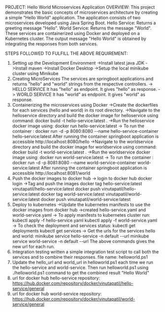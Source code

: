 PROJECT: Hello World Microservices Application
OVERVIEW:
This project demonstrates the basic concepts of microservices architecture by creating a simple "Hello World" application. The application consists of two microservices developed using Java Spring Boot.
Hello Service: Returns a greeting message "Hello".
World Service: Returns the message "World".
These services are containerized using Docker and deployed on a Kubernetes cluster. The output message "Hello World" is obtained by integrating the responses from both services.

STEPS FOLLOWED TO FULFILL THE ABOVE REQUIREMENT:
1. Setting up the Development Environment
->Install latest java JDK 
->Install maven
->Install Docker Desktop
->Setup the local minikube cluster using Minikube
2. Creating MicroServices
The services are springboot applications and returns "hello" and "world" strings from the respective controllers.
-> HELLO SERVICE
It has "hello" as endpoint.
It gives "hello" as response.
-> WORLD SERVICE
It has "world" as endpoint.
It gives "world" as response.
3. Containerizing the microservices using Docker
->Create the dockerfiles for each services (hello and world) in its root directory.
->Navigate to the helloservice directory and build the docker image for helloservice using command:
        docker build -t hello-service:latest .
->Run the helloservice docker image using:
        docker run hello-service:latest
-> To run the container :
   docker run -d -p 8080:8080 --name hello-service-container hello-service:latest
After running the container springboot application is accessible http://localhost:8080/hello
->Navigate to the worldservice directory and build the docker image for worldservice using command:
   docker build -t world-service:latest .
->Run the worldservice docker image using:
   docker run world-service:latest
-> To run the container : 
    docker run -d -p 8081:8080 --name world-service-container world-service:latest
After running the container springboot application is accessible http://localhost:8081/world
4. Push the docker images to docker hub
-> login to docker hub
    docker login
->Tag and push the images
    docker tag hello-service:latest vinutapatil/hello-service:latest
    docker push vinutapatil/hello-service:latest
   docker tag world-service:latest vinutapatil/world-service:latest
   docker push vinutapatil/world-service:latest
5. Deploy to kubernetes
->Update the kubernetes manifests to use the docker images from docker hub
->created hello-service.yaml and world-service.yaml
-> To apply manifests to kubernetes cluster run:
   kubectl apply -f hello-service.yaml
   kubectl apply -f world-service.yaml
-> To check the deployment and services status:
   kubectl get deployments
   kubectl get services 
-> Get the urls for the services hello and world:
   minikube service hello-service -n default --url
   minikube service world-service -n default --url
The above commands gives the new url for each run.
6. Integration testing
 written a simple integration test script to call both the services and to combine their responses.
 file name: helloworld.ps1
7. Update the hello_url and world_url in helloworld.ps1 each time we run the hello-service and world-service.
    Then run helloworld.ps1 using ./helloworld.ps1 command to get the combined result "Hello World"
8. url for docker hub hello-service repository:
   https://hub.docker.com/repository/docker/vinutapatil/hello-service/general
9. url for docker hub world-service repository:
   https://hub.docker.com/repository/docker/vinutapatil/world-service/general